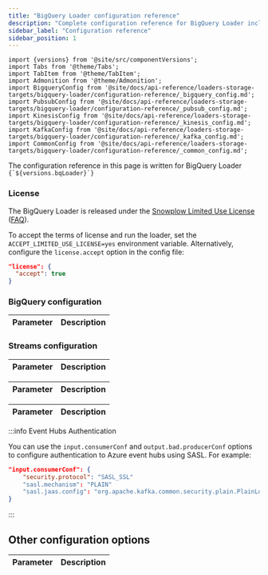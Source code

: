 ```yaml
---
title: "BigQuery Loader configuration reference"
description: "Complete configuration reference for BigQuery Loader including BigQuery settings, stream configurations for AWS Kinesis, GCP Pub/Sub, and Azure Kafka, plus common options."
sidebar_label: "Configuration reference"
sidebar_position: 1
---
```


```mdx-code-block
import {versions} from '@site/src/componentVersions';
import Tabs from '@theme/Tabs';
import TabItem from '@theme/TabItem';
import Admonition from '@theme/Admonition';
import BigqueryConfig from '@site/docs/api-reference/loaders-storage-targets/bigquery-loader/configuration-reference/_bigquery_config.md';
import PubsubConfig from '@site/docs/api-reference/loaders-storage-targets/bigquery-loader/configuration-reference/_pubsub_config.md';
import KinesisConfig from '@site/docs/api-reference/loaders-storage-targets/bigquery-loader/configuration-reference/_kinesis_config.md';
import KafkaConfig from '@site/docs/api-reference/loaders-storage-targets/bigquery-loader/configuration-reference/_kafka_config.md';
import CommonConfig from '@site/docs/api-reference/loaders-storage-targets/bigquery-loader/configuration-reference/_common_config.md';
```

<p>The configuration reference in this page is written for BigQuery Loader <code>{`${versions.bqLoader}`}</code></p>

### License

The BigQuery Loader is released under the [Snowplow Limited Use License](https://docs.snowplow.io/limited-use-license-1.1/) ([FAQ](/docs/resources/limited-use-license-faq/index.md)).

To accept the terms of license and run the loader, set the `ACCEPT_LIMITED_USE_LICENSE=yes` environment variable. Alternatively, configure the `license.accept` option in the config file:

```json
"license": {
  "accept": true
}
```

### BigQuery configuration

<table>
    <thead>
        <tr>
            <th>Parameter</th>
            <th>Description</th>
        </tr>
    </thead>
    <tbody>
      <BigqueryConfig/>
    </tbody>
</table>

### Streams configuration

<Tabs groupId="cloud" queryString>
  <TabItem value="aws" label="AWS" default>
    <table>
        <thead>
            <tr>
                <th>Parameter</th>
                <th>Description</th>
            </tr>
        </thead>
        <tbody>
          <KinesisConfig/>
        </tbody>
    </table>
  </TabItem>
  <TabItem value="gcp" label="GCP">
    <table>
        <thead>
            <tr>
                <th>Parameter</th>
                <th>Description</th>
            </tr>
        </thead>
        <tbody>
          <PubsubConfig/>
        </tbody>
    </table>
  </TabItem>
  <TabItem value="azure" label="Azure">
    <table>
        <thead>
            <tr>
                <th>Parameter</th>
                <th>Description</th>
            </tr>
        </thead>
        <tbody>
          <KafkaConfig/>
        </tbody>
    </table>

:::info Event Hubs Authentication

You can use the `input.consumerConf` and `output.bad.producerConf` options to configure authentication to Azure event hubs using SASL.  For example:

```json
"input.consumerConf": {
    "security.protocol": "SASL_SSL"
    "sasl.mechanism": "PLAIN"
    "sasl.jaas.config": "org.apache.kafka.common.security.plain.PlainLoginModule required username=\"\$ConnectionString\" password=<PASSWORD>;"
}
```

:::

  </TabItem>
</Tabs>

## Other configuration options

<table>
    <thead>
        <tr>
            <th>Parameter</th>
            <th>Description</th>
        </tr>
    </thead>
    <tbody>
      <CommonConfig/>
    </tbody>
</table>
